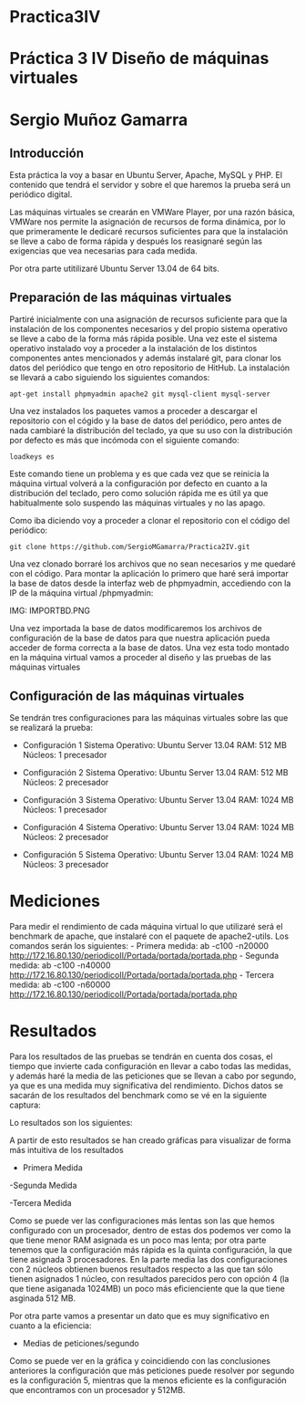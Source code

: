 Practica3IV
===========

# Práctica 3 IV Diseño de máquinas virtuales
# Sergio Muñoz Gamarra


## Introducción

Esta práctica la voy a basar en Ubuntu Server, Apache, MySQL y PHP. El contenido que tendrá el servidor y sobre el que haremos la prueba será un periódico digital.

Las máquinas virtuales se crearán en VMWare Player, por una razón básica, VMWare nos permite la asignación de recursos de forma dinámica, por lo que primeramente le dedicaré recursos suficientes para que la instalación se lleve a cabo de forma rápida y después los reasignaré según las exigencias que vea necesarias para cada medida.

Por otra parte utitilizaré Ubuntu Server 13.04 de 64 bits.


## Preparación de las máquinas virtuales

Partiré inicialmente con una asignación de recursos suficiente para que la instalación de los componentes necesarios y del propio sistema operativo se lleve a cabo de la forma más rápida posible. Una vez este el sistema operativo instalado voy a proceder a la instalación de los distintos componentes antes mencionados y además instalaré git, para clonar los datos del periódico que tengo en otro repositorio de HitHub. La instalación se llevará a cabo siguiendo los siguientes comandos:

    apt-get install phpmyadmin apache2 git mysql-client mysql-server
  
Una vez instalados los paquetes vamos a proceder a descargar el repositorio con el cógido y la base de datos del periódico, pero antes de nada cambiaré la distribución del teclado, ya que su uso con la distribución por defecto es más que incómoda con el siguiente comando:

    loadkeys es

Este comando tiene un problema y es que cada vez que se reinicia la máquina virtual volverá a la configuración por defecto en cuanto a la distribución del teclado, pero como solución rápida me es útil ya que habitualmente solo suspendo las máquinas virtuales y no las apago.

Como iba diciendo voy a proceder a clonar el repositorio con el código del periódico:

    git clone https://github.com/SergioMGamarra/Practica2IV.git
    
Una vez clonado borraré los archivos que no sean necesarios y me quedaré con el código.
Para montar la aplicación lo primero que haré será importar la base de datos desde la interfaz web de phpmyadmin, accediendo con la IP de la máquina virtual /phpmyadmin:

IMG: IMPORTBD.PNG

Una vez importada la base de datos modificaremos los archivos de configuración de la base de datos para que nuestra aplicación pueda acceder de forma correcta a la base de datos. Una vez esta todo montado en la máquina virtual vamos a proceder al diseño y las pruebas de las máquinas virtuales


## Configuración de las máquinas virtuales

Se tendrán tres configuraciones para las máquinas virtuales sobre las que se realizará la prueba:

- Configuración 1
    Sistema Operativo: Ubuntu Server 13.04
    RAM: 512 MB
    Núcleos: 1 precesador

- Configuración 2
    Sistema Operativo: Ubuntu Server 13.04
    RAM: 512 MB
    Núcleos: 2 precesador

- Configuración 3
    Sistema Operativo: Ubuntu Server 13.04
    RAM: 1024 MB
    Núcleos: 1 precesador

- Configuración 4
    Sistema Operativo: Ubuntu Server 13.04
    RAM: 1024 MB
    Núcleos: 2 precesador

- Configuración 5
    Sistema Operativo: Ubuntu Server 13.04
    RAM: 1024 MB
    Núcleos: 3 precesador

# Mediciones

Para medir el rendimiento de cada máquina virtual lo que utilizaré será el benchmark de apache, que instalaré con el paquete de apache2-utils. Los comandos serán los siguientes:
    - Primera medida: ab -c100 -n20000 http://172.16.80.130/periodicoII/Portada/portada/portada.php
    - Segunda medida: ab -c100 -n40000 http://172.16.80.130/periodicoII/Portada/portada/portada.php
    - Tercera medida: ab -c100 -n60000 http://172.16.80.130/periodicoII/Portada/portada/portada.php
    
# Resultados

Para los resultados de las pruebas se tendrán en cuenta dos cosas, el tiempo que invierte cada configuración en llevar a cabo todas las medidas, y además haré la media de las peticiones que se llevan a cabo por segundo, ya que es una medida muy significativa del rendimiento. Dichos datos se sacarán de los resultados del benchmark como se vé en la siguiente captura:



Lo resultados son los siguientes:


A partir de esto resultados se han creado gráficas para visualizar de forma más intuitiva de los resultados

- Primera Medida

-Segunda Medida

-Tercera Medida


Como se puede ver las configuraciones más lentas son las que hemos configurado con un procesador, dentro de estas dos podemos ver como la que tiene menor RAM asignada es un poco mas lenta; por otra parte tenemos que la configuración más rápida es la quinta configuración, la que tiene asignada 3 procesadores. En la parte media las dos configuraciones con 2 núcleos obtienen buenos resultados respecto a las que tan sólo tienen asignados 1 núcleo, con resultados parecidos pero con opción 4 (la que tiene asiganada 1024MB) un poco más eficienciente que la que tiene asginada 512 MB.

Por otra parte vamos a presentar un dato que es muy significativo en cuanto a la eficiencia:

- Medias de peticiones/segundo



Como se puede ver en la gráfica y coincidiendo con las conclusiones anteriores la configuración que más peticiones puede resolver por segundo es la configuración 5, mientras que la menos eficiente es la configuración que encontramos con un procesador y 512MB.



    

